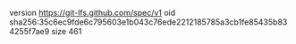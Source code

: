 version https://git-lfs.github.com/spec/v1
oid sha256:35c6ec9fde6c795603e1b043c76ede2212185785a3cb1fe85435b834255f7ae9
size 461
